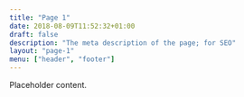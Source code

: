 ```yaml
---
title: "Page 1"
date: 2018-08-09T11:52:32+01:00
draft: false
description: "The meta description of the page; for SEO"
layout: "page-1"
menu: ["header", "footer"]
---
```

Placeholder content.
